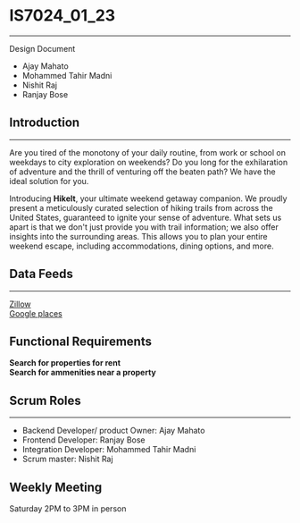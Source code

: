 # IS7024_01_23
***
Design Document  
- Ajay Mahato  
- Mohammed Tahir Madni  
- Nishit Raj  
- Ranjay Bose  

## Introduction
***
Are you tired of the monotony of your daily routine, from work or school on weekdays to city exploration on weekends? Do you long for the exhilaration of adventure and the thrill of venturing off the beaten path? We have the ideal solution for you.  

Introducing **HikeIt**, your ultimate weekend getaway companion. We proudly present a meticulously curated selection of hiking trails from across the United States, guaranteed to ignite your sense of adventure. What sets us apart is that we don't just provide you with trail information; we also offer insights into the surrounding areas. This allows you to plan your entire weekend escape, including accommodations, dining options, and more.

## Data Feeds
***
[Zillow](https://www.zillow.com/research/data/)  
[Google places](https://developers.google.com/maps/documentation/places/web-service)  

## Functional Requirements
**Search for properties for rent**  
**Search for ammenities near a property**

## Scrum Roles
***
- Backend Developer/ product Owner: Ajay Mahato
- Frontend Developer: Ranjay Bose
- Integration Developer: Mohammed Tahir Madni
- Scrum master: Nishit Raj

## Weekly Meeting
Saturday 2PM to 3PM in person
